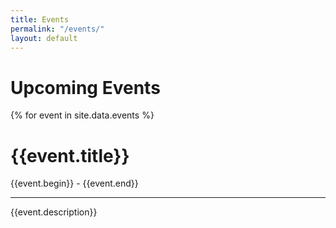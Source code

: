 ```yaml
---
title: Events
permalink: "/events/"
layout: default
---
```


<script>
  // call function with variables timestamp1 and timestamp2 in call
  function timedifference(timestamp1, timestamp2) {
    // redefine the variables
    timestamp1 = new Date(parseInt(timestamp1));
    timestamp2 = new Date(parseInt(timestamp2));

    let difference = timestamp2.getTime() - timestamp1.getTime();

    difference = Math.floor(difference / 1000 / 60); // Minutes

    return difference;
  }
</script>

<h1>Upcoming Events</h1>

<div class="cardholder">
  
{% for event in site.data.events %}
  
  <div class="card">
    <span class="time"></span>
    <h1>{{event.title}}</h1>
    <span>{{event.begin}} - {{event.end}}</span>
    <hr>
    <p>{{event.description}}</p>
  </div>
  
  <script>
    var date = document.querySelectorAll(".time:last-child");
    var startdifference = timedifference({{event.begin}}, Date.now());
    var enddifference = timedifference({{event.end}}, Date.now());
  
    if (startdifference > 0) {
      date.innerHtml = "Event Upcoming";
    } else if (startdifference <= 0 && enddifference > 0) {
      date.innerHtml = "Event Ongoing";
    } else {
      date.innerHtml = "Event Over";
    }
  <script>

{% endfor %}
<p>To take a look at events on a calendar or add them to your Google Calendar, check out our <a href="https://bookerycommunity.com/calendar/">calendar</a>!</p>
</div>
